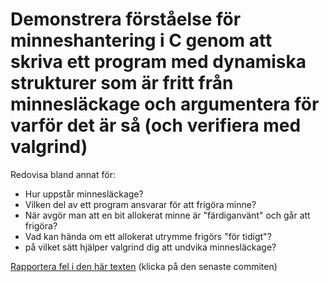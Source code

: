 # Demonstrera förståelse för minneshantering i C genom att skriva ett program med dynamiska strukturer som är fritt från minnesläckage och argumentera för varför det är så (och verifiera med valgrind)

Redovisa bland annat för:

* Hur uppstår minnesläckage?
* Vilken del av ett program ansvarar för att frigöra minne?
* När avgör man att en bit allokerat minne är "färdiganvänt" och går att frigöra?
* Vad kan hända om ett allokerat utrymme frigörs "för tidigt"?
* på vilket sätt hjälper valgrind dig att undvika minnesläckage?

[Rapportera fel i den här texten](https://github.com/IOOPM-UU/achievements/commits/master/J27.md) (klicka på den senaste commiten)